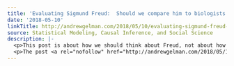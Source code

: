 ```yaml
---
title: 'Evaluating Sigmund Freud:  Should we compare him to biologists or economists?'
date: '2018-05-10'
linkTitle: http://andrewgelman.com/2018/05/10/evaluating-sigmund-freud-compare-biologists-economists/
source: Statistical Modeling, Causal Inference, and Social Science
description: |-
  <p>This post is about how we should think about Freud, not about how we should think about biology or economics. So. There&#8217;s this whole thing about Sigmund Freud being a bad scientist. Or maybe I should say a bad person and a terrible scientist. The &#8220;bad person&#8221; thing isn&#8217;t so relevant, but the &#8220;terrible scientist&#8221; [&#8230;]</p>
  <p>The post <a rel="nofollow" href="http://andrewgelman.com/2018/05/10/evaluating-sigmund-freud-compare-biologists-economists/">Evalu
---
```

